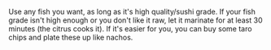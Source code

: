 Use any fish you want, as long as it's high quality/sushi grade.
 If your fish grade isn't high enough or you don't like it raw,
 let it marinate for at least 30 minutes (the citrus cooks it).
 If it's easier for you, you can buy some taro chips and plate these up like nachos.

